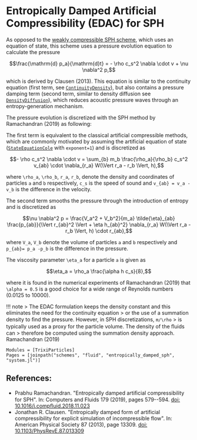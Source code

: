 # Entropically Damped Artificial Compressibility (EDAC) for SPH

As opposed to the [weakly compressible SPH scheme](weakly_compressible_sph.md), which uses an equation of state,
this scheme uses a pressure evolution equation to calculate the pressure
```math
\frac{\mathrm{d} p_a}{\mathrm{d}t} =  - \rho c_s^2 \nabla \cdot v + \nu \nabla^2 p,
```
which is derived by Clausen (2013). This equation is similar to the continuity equation (first term, see
[`ContinuityDensity`](@ref)), but also contains a pressure damping term (second term, similar to density diffusion
see [`DensityDiffusion`](@ref)), which reduces acoustic pressure waves through an entropy-generation mechanism.

The pressure evolution is discretized with the SPH method by Ramachandran (2019) as following:

The first term is equivalent to the classical artificial compressible methods, which are commonly
motivated by assuming the artificial equation of state ([`StateEquationCole`](@ref) with `exponent=1`)
and is discretized as
```math
- \rho c_s^2 \nabla \cdot v = \sum_{b} m_b \frac{\rho_a}{\rho_b} c_s^2 v_{ab} \cdot \nabla_{r_a} W(\Vert r_a - r_b \Vert, h),
```
where ``\rho_a``, ``\rho_b``,  ``r_a``, ``r_b``, denote the density and coordinates of particles ``a`` and ``b`` respectively, ``c_s``
is the speed of sound and ``v_{ab} = v_a - v_b`` is the difference in the velocity.

The second term smooths the pressure through the introduction of entropy and is discretized as
```math
\nu \nabla^2 p = \frac{V_a^2 + V_b^2}{m_a} \tilde{\eta}_{ab} \frac{p_{ab}}{\Vert r_{ab}^2 \Vert + \eta h_{ab}^2} \nabla_{r_a}
W(\Vert r_a - r_b \Vert, h) \cdot r_{ab},
```
where ``V_a``, ``V_b`` denote the volume of particles ``a`` and ``b`` respectively and ``p_{ab}= p_a -p_b``  is the difference in the pressure.

The viscosity parameter ``\eta_a`` for a particle ``a`` is given as
```math
\eta_a = \rho_a \frac{\alpha h c_s}{8},
```
where it is found in the numerical experiments of Ramachandran (2019) that ``\alpha = 0.5``
is a good choice for a wide range of Reynolds numbers (0.0125 to 10000).

!!! note
    > The EDAC formulation keeps the density constant and this eliminates the need for the continuity equation
    > or the use of a summation density to ﬁnd the pressure. However, in SPH discretizations, ``m/\rho``
    > is typically used as a proxy for the particle volume. The density of the ﬂuids can
    > therefore be computed using the summation density approach.
    Ramachandran (2019)


```@autodocs
Modules = [TrixiParticles]
Pages = [joinpath("schemes", "fluid", "entropically_damped_sph", "system.jl")]
```

## References:
- Prabhu Ramachandran. "Entropically damped artiﬁcial compressibility for SPH".
  In: Computers and Fluids 179 (2019), pages 579--594.
  [doi: 10.1016/j.compfluid.2018.11.023](https://doi.org/10.1016/j.compfluid.2018.11.023)
- Jonathan R. Clausen. "Entropically damped form of artificial compressibility for explicit simulation of incompressible flow".
  In: American Physical Society 87 (2013), page 13309.
  [doi: 10.1103/PhysRevE.87.013309](http://dx.doi.org/10.1103/PhysRevE.87.013309)
